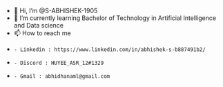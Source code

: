 - 👋 Hi, I’m @S-ABHISHEK-1905
- 🌱 I’m currently learning Bachelor of Technology in Artificial Intelligence and Data science
- 📫 How to reach me 
-     - Linkedin : https://www.linkedin.com/in/abhishek-s-b887491b2/
-     - Discord : HUYEE_ASR_12#1329
-     - Gmail : abhidhanaml@gmail.com

<!---
S-ABHISHEK-1905/S-ABHISHEK-1905 is a ✨ special ✨ repository because its `README.md` (this file) appears on your GitHub profile.
You can click the Preview link to take a look at your changes.
--->
